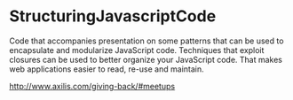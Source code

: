 # StructuringJavascriptCode
Code that accompanies presentation on some patterns that can be used to encapsulate and modularize JavaScript code. Techniques that exploit closures can be used to better organize your JavaScript code. That makes web applications easier to read, re-use and maintain. 

http://www.axilis.com/giving-back/#meetups
